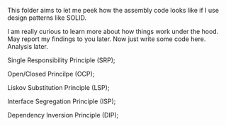 This folder aims to let me peek how the assembly code looks like if I use design patterns like SOLID.

I am really curious to learn  more about how things work under the hood. May report my findings to you later. Now just write some code here. Analysis later.

Single Responsibility Principle (SRP);

Open/Closed Princilpe (OCP);

Liskov Substitution Principle (LSP);

Interface Segregation Principle (ISP);

Dependency Inversion Principle (DIP);

